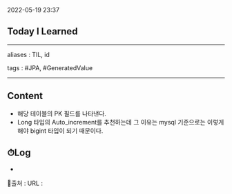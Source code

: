 2022-05-19 23:37
## Today I Learned
---
aliases : TIL, id

tags : #JPA, #GeneratedValue

---

## Content
- 해당 테이블의 PK 필드를 나타낸다.
- Long 타입의 Auto_increment를 추천하는데 그 이유는 mysql 기준으로는 이렇게 해야 bigint 타입이 되기 때문이다.

## ⏱Log
-


📙출처 :
URL :